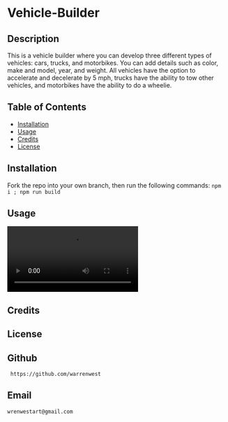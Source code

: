 # Vehicle-Builder

## Description
This is a vehicle builder where you can develop three different types of vehicles: cars, trucks, and motorbikes. You can add details such as color, make and model, year, and weight.
All vehicles have the option to accelerate and decelerate by 5 mph, trucks have the ability to tow other vehicles, and motorbikes have the ability to do a wheelie.

## Table of Contents
  * [Installation](#installation)
  * [Usage](#usage)
  * [Credits](#credits)
  * [License](#license)

## Installation
Fork the repo into your own branch, then run the following commands: `npm i ; npm run build`

## Usage
  !["Video of the instructions to run the Vehicle Builder"](./assets/Challenge%206%20Vehicle%20Builder.mp4)
## Credits
  
## License 
  
## Github
     https://github.com/warrenwest
## Email 
    wrenwestart@gmail.com
